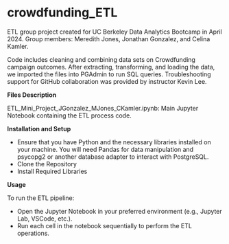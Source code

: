 # crowdfunding_ETL
ETL group project created for UC Berkeley Data Analytics Bootcamp in April 2024. Group members: Meredith Jones, Jonathan Gonzalez, and Celina Kamler.

Code includes cleaning and combining data sets on Crowdfunding campaign outcomes. After extracting, transforming, and loading the data, we imported the files into PGAdmin to run SQL queries. Troubleshooting support for GitHub collaboration was provided by instructor Kevin Lee.

**Files Description**

ETL_Mini_Project_JGonzalez_MJones_CKamler.ipynb: Main Jupyter Notebook containing the ETL process code.

**Installation and Setup**

- Ensure that you have Python and the necessary libraries installed on your machine. You will need Pandas for data manipulation and psycopg2 or another database adapter to interact with PostgreSQL.
- Clone the Repository
- Install Required Libraries

**Usage**

To run the ETL pipeline:
- Open the Jupyter Notebook in your preferred environment (e.g., Jupyter Lab, VSCode, etc.).
- Run each cell in the notebook sequentially to perform the ETL operations.
